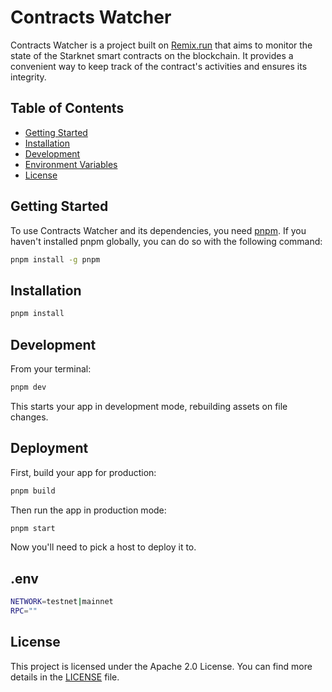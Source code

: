 # Contracts Watcher

Contracts Watcher is a project built on [Remix.run](https://remix.run/) that aims to monitor the state of the Starknet smart contracts on the blockchain. It provides a convenient way to keep track of the contract's activities and ensures its integrity.

## Table of Contents

- [Getting Started](#getting-started)
- [Installation](#installation)
- [Development](#development)
- [Environment Variables](#environment-variables)
- [License](#license)

## Getting Started
To use Contracts Watcher and its dependencies, you need [pnpm](https://pnpm.io/). If you haven't installed pnpm globally, you can do so with the following command:

```bash
pnpm install -g pnpm
```

## Installation

```bash
pnpm install
```

## Development

From your terminal:

```sh
pnpm dev
```

This starts your app in development mode, rebuilding assets on file changes.

## Deployment

First, build your app for production:

```sh
pnpm build
```

Then run the app in production mode:

```sh
pnpm start
```

Now you'll need to pick a host to deploy it to.

## .env
```sh
NETWORK=testnet|mainnet
RPC=""
```

## License
This project is licensed under the Apache 2.0 License. You can find more details in the [LICENSE](/LICENSE) file.
